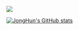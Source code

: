 ![](https://komarev.com/ghpvc/?username=JongHunYu)

[![JongHun's GitHub stats](https://github-readme-stats.vercel.app/api?username=JongHunYu)](https://github.com/anuraghazra/github-readme-stats)

